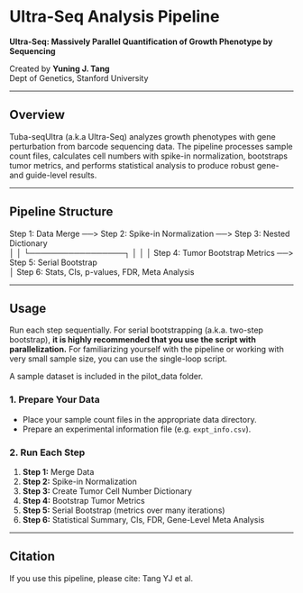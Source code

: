 # Ultra-Seq Analysis Pipeline

**Ultra-Seq: Massively Parallel Quantification of Growth Phenotype by Sequencing**

Created by **Yuning J. Tang**  
Dept of Genetics, Stanford University

---

## Overview

Tuba-seqUltra (a.k.a Ultra-Seq) analyzes growth phenotypes with gene perturbation from barcode sequencing data. The pipeline processes sample count files, calculates cell numbers with spike-in normalization, bootstraps tumor metrics, and performs statistical analysis to produce robust gene- and guide-level results.

---

## Pipeline Structure
Step 1: Data Merge      ──> Step 2: Spike-in Normalization ──> Step 3: Nested Dictionary  
       │                                      │
       └─────────────────┐                    │
                         │                    │
         Step 4: Tumor Bootstrap Metrics  ──>  Step 5: Serial Bootstrap      
                                              │
                                         Step 6: Stats, CIs, p-values, FDR, Meta Analysis

---

## Usage

Run each step sequentially. For serial bootstrapping (a.k.a. two-step bootstrap), **it is highly recommended that you use the script with parallelization.** For familiarizing yourself with the pipeline or working with very small sample size, you can use the single-loop script.

A sample dataset is included in the pilot_data folder. 

### 1. Prepare Your Data

* Place your sample count files in the appropriate data directory.
* Prepare an experimental information file (e.g. `expt_info.csv`).

### 2. Run Each Step

1. **Step 1:** Merge Data  
2. **Step 2:** Spike-in Normalization  
3. **Step 3:** Create Tumor Cell Number Dictionary  
4. **Step 4:** Bootstrap Tumor Metrics  
5. **Step 5:** Serial Bootstrap (metrics over many iterations)  
6. **Step 6:** Statistical Summary, CIs, FDR, Gene-Level Meta Analysis

---

## Citation

If you use this pipeline, please cite: Tang YJ et al.
